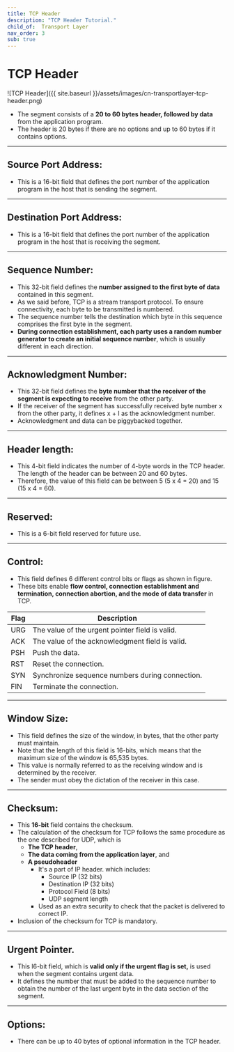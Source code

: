 ```yaml
---
title: TCP Header
description: "TCP Header Tutorial."
child_of:  Transport Layer
nav_order: 3
sub: true
---
```


# TCP Header

![TCP Header]({{ site.baseurl }}/assets/images/cn-transportlayer-tcp-header.png)

- The segment consists of a **20 to 60 bytes header, followed by data** from the application program.
- The header is 20 bytes if there are no options and up to 60 bytes if it contains options.

***

## Source Port Address:

- This is a 16-bit field that defines the port number of the application program in the host that is sending the segment. 

***

## Destination Port Address:

- This is a 16-bit field that defines the port number of the application program in the host that is receiving the segment.

***

## Sequence Number:

- This 32-bit field defines the **number assigned to the first byte of data** contained in this segment. 
- As we said before, TCP is a stream transport protocol. To ensure connectivity, each byte to be transmitted is numbered. 
- The sequence number tells the destination which byte in this sequence comprises the first byte in the segment. 
- **During connection establishment, each party uses a random number generator to create an initial sequence number**, which is usually different in each direction.

***

## Acknowledgment Number:

- This 32-bit field defines the **byte number that the receiver of the segment is expecting to receive** from the other party. 
- If the receiver of the segment has successfully received byte number x from the other party, it defines x + I as the  acknowledgment number. 
- Acknowledgment and data can be piggybacked together.

***

## Header length:

- This 4-bit field indicates the number of 4-byte words in the TCP header. The length of the header can be between 20 and 60  bytes. 
- Therefore, the value of this field can be between 5 (5 x 4 = 20) and 15 (15 x 4 = 60).

***

## Reserved:

- This is a 6-bit field reserved for future use.

***

## Control:

- This field defines 6 different control bits or flags as shown in figure. 
- These bits enable **flow control, connection establishment and termination, connection abortion, and the mode of data transfer** in TCP.

|Flag |Description|
|-|-|
|URG |The value of the urgent pointer field is valid.|
|ACK |The value of the acknowledgment field is valid.|
|PSH |Push the data.|
|RST |Reset the connection.|
|SYN |Synchronize sequence numbers during connection.|
|FIN |Terminate the connection.|

***

## Window Size:

- This field defines the size of the window, in bytes, that the other party must maintain. 
- Note that the length of this field is 16-bits, which means that the maximum size of the window is 65,535 bytes. 
- This value is normally referred to as the receiving window and is determined by the receiver. 
- The sender must obey the dictation of the receiver in this case.

***

## Checksum:

- This **16-bit** field contains the checksum. 
- The calculation of the checksum for TCP follows the same procedure as the one  described for UDP, which is
    - **The TCP header**, 
    - **The data coming from the application layer**, and
    - **A pseudoheader** 
        - It's a part of IP header. which includes:
            - Source IP (32 bits)
            - Destination IP (32 bits)
            - Protocol Field (8 bits)
            - UDP segment length
        - Used as an extra security to check that the packet is delivered to correct IP. 
- Inclusion of the checksum for TCP is mandatory.

***

## Urgent Pointer. 

- This l6-bit field, which is **valid only if the urgent flag is set,** is used when the segment contains urgent data. 
- It defines the number that must be added to the sequence number to obtain the number of the last urgent byte in the data section of the  segment.

***

## Options:

- There can be up to 40 bytes of optional information in the TCP header.